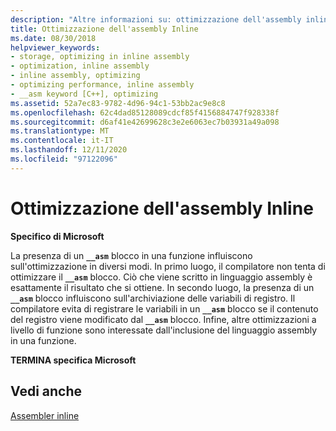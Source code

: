```yaml
---
description: "Altre informazioni su: ottimizzazione dell'assembly inline"
title: Ottimizzazione dell'assembly Inline
ms.date: 08/30/2018
helpviewer_keywords:
- storage, optimizing in inline assembly
- optimization, inline assembly
- inline assembly, optimizing
- optimizing performance, inline assembly
- __asm keyword [C++], optimizing
ms.assetid: 52a7ec83-9782-4d96-94c1-53bb2ac9e8c8
ms.openlocfilehash: 62c4dad85128089cdcf85f4156884747f928338f
ms.sourcegitcommit: d6af41e42699628c3e2e6063ec7b03931a49a098
ms.translationtype: MT
ms.contentlocale: it-IT
ms.lasthandoff: 12/11/2020
ms.locfileid: "97122096"
---
```

# <a name="optimizing-inline-assembly"></a>Ottimizzazione dell'assembly Inline

**Specifico di Microsoft**

La presenza di un **`__asm`** blocco in una funzione influiscono sull'ottimizzazione in diversi modi. In primo luogo, il compilatore non tenta di ottimizzare il **`__asm`** blocco. Ciò che viene scritto in linguaggio assembly è esattamente il risultato che si ottiene. In secondo luogo, la presenza di un **`__asm`** blocco influiscono sull'archiviazione delle variabili di registro. Il compilatore evita di registrare le variabili in un **`__asm`** blocco se il contenuto del registro viene modificato dal **`__asm`** blocco. Infine, altre ottimizzazioni a livello di funzione sono interessate dall'inclusione del linguaggio assembly in una funzione.

**TERMINA specifica Microsoft**

## <a name="see-also"></a>Vedi anche

[Assembler inline](../../assembler/inline/inline-assembler.md)<br/>
